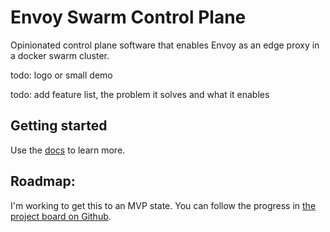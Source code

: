 # Envoy Swarm Control Plane
Opinionated control plane software that enables Envoy as an edge proxy in a docker swarm cluster.

todo: logo or small demo

todo: add feature list, the problem it solves and what it enables

## Getting started
Use the [docs](docs/introduction.md) to learn more.
  
## Roadmap:
I'm working to get this to an MVP state. You can follow the progress in [the project board on Github](https://github.com/nstapelbroek/envoy-swarm-control-plane/projects/1). 